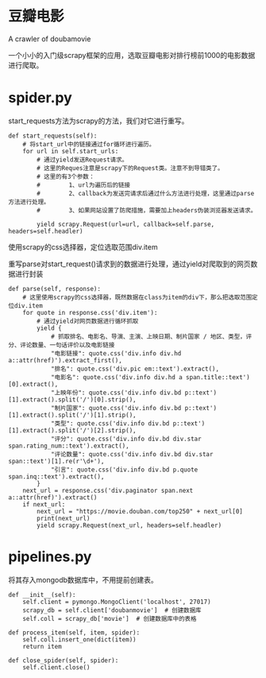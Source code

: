 # 豆瓣电影
 A crawler of doubamovie 
 
 一个小小的入门级scrapy框架的应用，选取豆瓣电影对排行榜前1000的电影数据进行爬取。
# spider.py
start_requests方法为scrapy的方法，我们对它进行重写。

    def start_requests(self):
        # 将start_url中的链接通过for循环进行遍历。
        for url in self.start_urls:
            # 通过yield发送Request请求。
            # 这里的Reques注意是scrapy下的Request类。注意不到导错类了。
            # 这里的有3个参数：
            #        1、url为遍历后的链接
            #        2、callback为发送完请求后通过什么方法进行处理，这里通过parse方法进行处理。
            #        3、如果网站设置了防爬措施，需要加上headers伪装浏览器发送请求。

            yield scrapy.Request(url=url, callback=self.parse, headers=self.headler)

使用scrapy的css选择器，定位选取范围div.item

重写parse对start_request()请求到的数据进行处理，通过yield对爬取到的网页数据进行封装

    def parse(self, response):
        # 这里使用scrapy的css选择器，既然数据在class为item的div下，那么把选取范围定位div.item
        for quote in response.css('div.item'):
            # 通过yield对网页数据进行循环抓取
            yield {
                # 抓取排名、电影名、导演、主演、上映日期、制片国家 / 地区、类型，评分、评论数量、一句话评价以及电影链接
                "电影链接": quote.css('div.info div.hd a::attr(href)').extract_first(),
                "排名": quote.css('div.pic em::text').extract(),
                "电影名": quote.css('div.info div.hd a span.title::text')[0].extract(),
                "上映年份": quote.css('div.info div.bd p::text')[1].extract().split('/')[0].strip(),
                "制片国家": quote.css('div.info div.bd p::text')[1].extract().split('/')[1].strip(),
                "类型": quote.css('div.info div.bd p::text')[1].extract().split('/')[2].strip(),
                "评分": quote.css('div.info div.bd div.star span.rating_num::text').extract(),
                "评论数量": quote.css('div.info div.bd div.star span::text')[1].re(r'\d+'),
                "引言": quote.css('div.info div.bd p.quote span.inq::text').extract(),
            }
        next_url = response.css('div.paginator span.next a::attr(href)').extract()
        if next_url:
            next_url = "https://movie.douban.com/top250" + next_url[0]
            print(next_url)
            yield scrapy.Request(next_url, headers=self.headler)

# pipelines.py
将其存入mongodb数据库中，不用提前创建表。

    def __init__(self):
        self.client = pymongo.MongoClient('localhost', 27017)
        scrapy_db = self.client['doubanmovie']  # 创建数据库
        self.coll = scrapy_db['movie']  # 创建数据库中的表格

    def process_item(self, item, spider):
        self.coll.insert_one(dict(item))
        return item

    def close_spider(self, spider):
        self.client.close()

